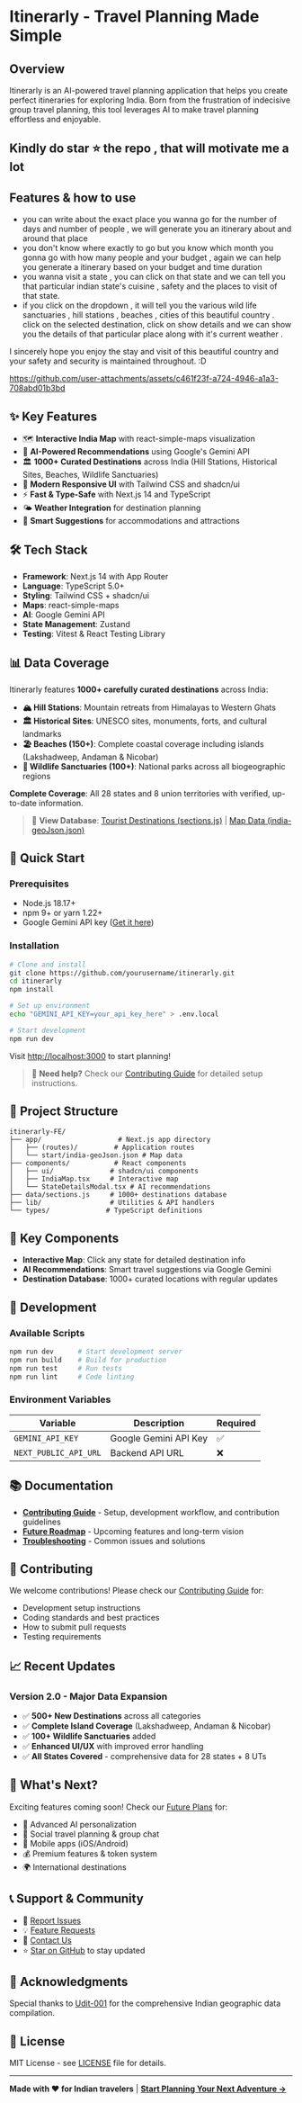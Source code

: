 # Itinerarly - Travel Planning Made Simple

## Overview
Itinerarly is an AI-powered travel planning application that helps you create perfect itineraries for exploring India. Born from the frustration of indecisive group travel planning, this tool leverages AI to make travel planning effortless and enjoyable. 

## Kindly do star ⭐ the repo , that will motivate me a lot

## Features & how to use

- you can write about the exact place you wanna go for the number of days and number of people , we will generate you an itinerary about and around that place
- you don't know where exactly to go but you know which month you gonna go with how many people and your budget , again we can help you generate a itinerary based on your budget and time duration
- you wanna visit a state , you can click on that state and we can tell you that particular indian state's cuisine , safety and the places to visit of that state.
- if you click on the dropdown , it will tell you the various wild life sanctuaries , hill stations , beaches , cities of this beautiful country . click on the selected destination, click on show details and we can show you the details of that particular place along with it's current weather .

I sincerely hope you enjoy the stay and visit of this beautiful country and your safety and security is maintained throughout. :D


https://github.com/user-attachments/assets/c461f23f-a724-4946-a1a3-708abd01b3bd




## ✨ Key Features
- 🗺️ **Interactive India Map** with react-simple-maps visualization
- 🤖 **AI-Powered Recommendations** using Google's Gemini API
- 🏛️ **1000+ Curated Destinations** across India (Hill Stations, Historical Sites, Beaches, Wildlife Sanctuaries)
- 📱 **Modern Responsive UI** with Tailwind CSS and shadcn/ui
- ⚡ **Fast & Type-Safe** with Next.js 14 and TypeScript
- 🌤️ **Weather Integration** for destination planning
- 🏨 **Smart Suggestions** for accommodations and attractions

## 🛠️ Tech Stack
- **Framework**: Next.js 14 with App Router
- **Language**: TypeScript 5.0+
- **Styling**: Tailwind CSS + shadcn/ui
- **Maps**: react-simple-maps
- **AI**: Google Gemini API
- **State Management**: Zustand
- **Testing**: Vitest & React Testing Library

## 📊 Data Coverage
Itinerarly features **1000+ carefully curated destinations** across India:

- **🏔️ Hill Stations**: Mountain retreats from Himalayas to Western Ghats
- **🏛️ Historical Sites**: UNESCO sites, monuments, forts, and cultural landmarks  
- **🏖️ Beaches (150+)**: Complete coastal coverage including islands (Lakshadweep, Andaman & Nicobar)
- **🦌 Wildlife Sanctuaries (100+)**: National parks across all biogeographic regions

**Complete Coverage**: All 28 states and 8 union territories with verified, up-to-date information.

> 📍 **View Database**: [Tourist Destinations (sections.js)](./data/sections.js) | [Map Data (india-geoJson.json)](./app/start/india-geoJson.json)

## 🚀 Quick Start

### Prerequisites
- Node.js 18.17+ 
- npm 9+ or yarn 1.22+
- Google Gemini API key ([Get it here](https://makersuite.google.com/app/apikey))

### Installation
```bash
# Clone and install
git clone https://github.com/yourusername/itinerarly.git
cd itinerarly
npm install

# Set up environment
echo "GEMINI_API_KEY=your_api_key_here" > .env.local

# Start development
npm run dev
```

Visit [http://localhost:3000](http://localhost:3000) to start planning!

> 📖 **Need help?** Check our [Contributing Guide](./CONTRIBUTING.md) for detailed setup instructions.

## 📁 Project Structure
```
itinerarly-FE/
├── app/                   # Next.js app directory
│   ├── (routes)/         # Application routes  
│   └── start/india-geoJson.json # Map data
├── components/           # React components
│   ├── ui/              # shadcn/ui components
│   ├── IndiaMap.tsx     # Interactive map
│   └── StateDetailsModal.tsx # AI recommendations
├── data/sections.js     # 1000+ destinations database
├── lib/                 # Utilities & API handlers
└── types/              # TypeScript definitions
```

## 🎯 Key Components
- **Interactive Map**: Click any state for detailed destination info
- **AI Recommendations**: Smart travel suggestions via Google Gemini
- **Destination Database**: 1000+ curated locations with regular updates

## 🔧 Development

### Available Scripts
```bash
npm run dev      # Start development server
npm run build    # Build for production  
npm run test     # Run tests
npm run lint     # Code linting
```

### Environment Variables
| Variable | Description | Required |
|----------|-------------|----------|
| `GEMINI_API_KEY` | Google Gemini API Key | ✅ |
| `NEXT_PUBLIC_API_URL` | Backend API URL | ❌ |

## 📚 Documentation

- **[Contributing Guide](./CONTRIBUTING.md)** - Setup, development workflow, and contribution guidelines
- **[Future Roadmap](./FUTURE-PLANS.md)** - Upcoming features and long-term vision
- **[Troubleshooting](./TROUBLESHOOT-403-CONSUME-ENDPOINT.md)** - Common issues and solutions

## 🤝 Contributing

We welcome contributions! Please check our [Contributing Guide](./CONTRIBUTING.md) for:
- Development setup instructions
- Coding standards and best practices  
- How to submit pull requests
- Testing requirements

## 📈 Recent Updates

### Version 2.0 - Major Data Expansion
- ✅ **500+ New Destinations** across all categories
- ✅ **Complete Island Coverage** (Lakshadweep, Andaman & Nicobar)
- ✅ **100+ Wildlife Sanctuaries** added
- ✅ **Enhanced UI/UX** with improved error handling
- ✅ **All States Covered** - comprehensive data for 28 states + 8 UTs

## 🚀 What's Next?

Exciting features coming soon! Check our [Future Plans](./FUTURE-PLANS.md) for:
- 🤖 Advanced AI personalization
- 💬 Social travel planning & group chat
- 📱 Mobile apps (iOS/Android)
- 💰 Premium features & token system
- 🌍 International destinations

## 📞 Support & Community

- 🐛 [Report Issues](https://github.com/Heisen47/itinerarly-FE/issues)
- 💡 [Feature Requests](https://github.com/Heisen47/itinerarly-FE/discussions)
- 📧 [Contact Us](mailto:iamrishi.dev47@gmail.com)
- ⭐ [Star on GitHub](https://github.com/Heisen47/itinerarly-FE) to stay updated

## 🙏 Acknowledgments

Special thanks to [Udit-001](https://github.com/udit-001/india-maps-data) for the comprehensive Indian geographic data compilation.

## 📄 License

MIT License - see [LICENSE](./LICENSE) file for details.

---

**Made with ❤️ for Indian travelers** | **[Start Planning Your Next Adventure →](http://localhost:3000)**
